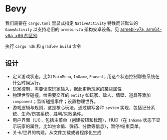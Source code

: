 # Bevy



我们需要在 `cargo.toml` 里显式指定 `NativeActivity` 特性而非默认的 `GameActivity` 以支持老旧的 `armebi-v7a` 架构安卓设备。见 [armebi-v7a, arm64-v8a, x86 的区别](https://stackoverflow.com/questions/56824557/what-is-the-difference-between-armeabi-v7a-arm64-v8a-x86)

执行 `cargo ndk` 和 `gradlew build` 命令

## 设计
* 定义游戏状态，比如 `MainMenu`, `InGame`, `Paused`；用这个状态控制哪些系统在什么时候运行。
* 玩家控制，需要读取玩家输入，据此更新玩家的某些属性
* 物理世界碰撞，给需要交互的 `entity` 如玩家、敌人、墙壁、道具等添加 `component`；监听碰撞事件；设置物理世界。
* 游戏逻辑与规则，这是核心玩法，通过编写各种 `system` 实现，包括记分系统、生命/伤害系统、胜利/失败条件。
* 用户界面（UI），包括主菜单（创建按钮和标题），HUD（在 `InGame` 状态下显示玩家的属性，比如生命值、弹药、分数等信息），暂停/结束菜单。
* 关卡/世界的构建，从文件加载或者程序化生成


